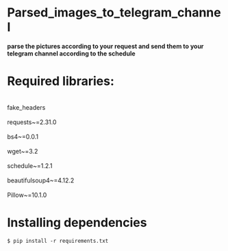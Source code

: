 # Parsed_images_to_telegram_channel
<b>parse the pictures according to your request and send them to your telegram channel according to the schedule</b>
<h1>Required libraries:</h1>
<br>fake_headers</br>
<br>requests~=2.31.0</br>
<br>bs4~=0.0.1</br>
<br>wget~=3.2</br>
<br>schedule~=1.2.1</br>
<br>beautifulsoup4~=4.12.2</br>
<br>Pillow~=10.1.0</br>
<h1>Installing dependencies</h1>
<code>$ pip install -r requirements.txt</code>
